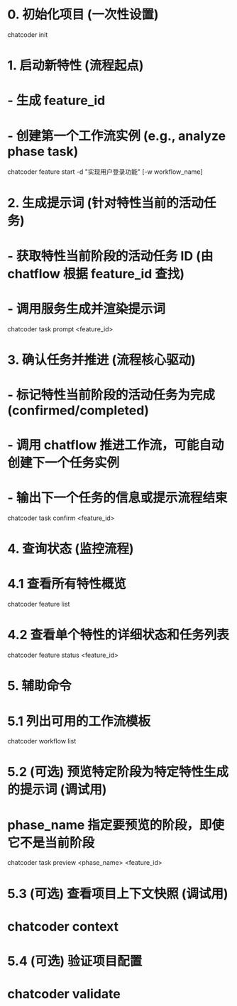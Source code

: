 # 0. 初始化项目 (一次性设置)
chatcoder init

# 1. 启动新特性 (流程起点)
#    - 生成 feature_id
#    - 创建第一个工作流实例 (e.g., analyze phase task)
chatcoder feature start -d "实现用户登录功能" [-w workflow_name]

# 2. 生成提示词 (针对特性当前的活动任务)
#    - 获取特性当前阶段的活动任务 ID (由 chatflow 根据 feature_id 查找)
#    - 调用服务生成并渲染提示词
chatcoder task prompt <feature_id>

# 3. 确认任务并推进 (流程核心驱动)
#    - 标记特性当前阶段的活动任务为完成 (confirmed/completed)
#    - 调用 chatflow 推进工作流，可能自动创建下一个任务实例
#    - 输出下一个任务的信息或提示流程结束
chatcoder task confirm <feature_id>

# 4. 查询状态 (监控流程)
# 4.1 查看所有特性概览
chatcoder feature list
# 4.2 查看单个特性的详细状态和任务列表
chatcoder feature status <feature_id>

# 5. 辅助命令
# 5.1 列出可用的工作流模板
chatcoder workflow list
# 5.2 (可选) 预览特定阶段为特定特性生成的提示词 (调试用)
#     phase_name 指定要预览的阶段，即使它不是当前阶段
chatcoder task preview <phase_name> <feature_id>
# 5.3 (可选) 查看项目上下文快照 (调试用)
# chatcoder context
# 5.4 (可选) 验证项目配置
# chatcoder validate
